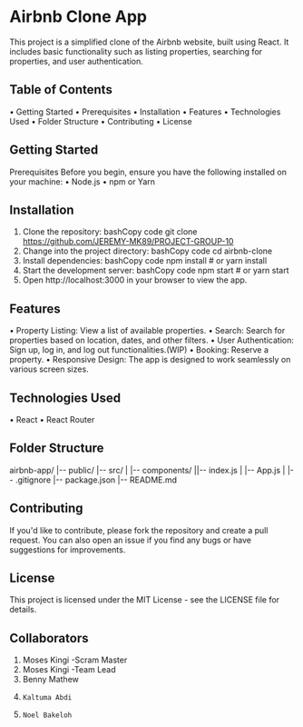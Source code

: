 # Airbnb Clone App
This project is a simplified clone of the Airbnb website, built using React. It includes basic functionality such as listing properties, searching for properties, and user authentication.

## Table of Contents
•	Getting Started
•	Prerequisites
•	Installation
•	Features
•	Technologies Used
•	Folder Structure
•	Contributing
•	License

## Getting Started
Prerequisites
Before you begin, ensure you have the following installed on your machine:
•	Node.js
•	npm or Yarn
## Installation
1.	Clone the repository:
bashCopy code
git clone https://github.com/JEREMY-MK89/PROJECT-GROUP-10 
2.	Change into the project directory:
bashCopy code
cd airbnb-clone 
3.	Install dependencies:
bashCopy code
npm install # or yarn install 
4.	Start the development server:
bashCopy code
npm start # or yarn start 
5.	Open http://localhost:3000 in your browser to view the app.

## Features
•	Property Listing: View a list of available properties.
•	Search: Search for properties based on location, dates, and other filters.
•	User Authentication: Sign up, log in, and log out functionalities.(WIP)
•	Booking: Reserve a property.
•	Responsive Design: The app is designed to work seamlessly on various screen sizes.

## Technologies Used
•	React
•	React Router

## Folder Structure

airbnb-app/ |-- public/ |-- src/ | |-- components/ ||-- index.js | |-- App.js |  |-- .gitignore |-- package.json |-- README.md 

## Contributing
If you'd like to contribute, please fork the repository and create a pull request. You can also open an issue if you find any bugs or have suggestions for improvements.

## License
This project is licensed under the MIT License - see the LICENSE file for details.

## Collaborators
1.	Moses Kingi -Scram Master
2.	Moses Kingi -Team Lead
3.	Benny Mathew	
4.     Kaltuma Abdi
5.     Noel Bakeloh

